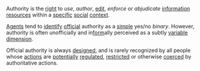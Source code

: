 Authority is the [right](https://github.com/gcassel/Modular-Organization-Terminology/blob/master/terms/right.md) to *use*, *author*, [edit](https://github.com/gcassel/Modular-Organization-Terminology/blob/master/terms/edit.md), *enforce* or *abjudicate* [information](https://github.com/gcassel/Modular-Organization-Terminology/blob/master/terms/information.md) [resources](https://github.com/gcassel/Modular-Organization-Terminology/blob/master/terms/resource.md) within a [specific](https://github.com/gcassel/Modular-Organization-Terminology/blob/master/terms/specific.md) [social](https://github.com/gcassel/Modular-Organization-Terminology/blob/master/terms/social.md) [context](https://github.com/gcassel/Modular-Organization-Terminology/blob/master/terms/context.md).  

[Agents](https://github.com/gcassel/Modular-Organization-Terminology/blob/master/terms/agent.md) tend to [identify](https://github.com/gcassel/Modular-Organization-Terminology/blob/master/terms/identify.md) [official](https://github.com/gcassel/Modular-Organization-Terminology/blob/master/terms/official.md) authority as a [simple](https://github.com/gcassel/Modular-Organization-Terminology/blob/master/terms/simplicity.md) yes/no *binary*.  However, authority is often unofficially and in[form](https://github.com/gcassel/Modular-Organization-Terminology/blob/master/terms/form.md)ally perceived as a subtly [variable](https://github.com/gcassel/Modular-Organization-Terminology/blob/master/terms/variable.md) [dimension](https://github.com/gcassel/Modular-Organization-Terminology/blob/master/terms/dimension.md).
 
Official authority is always [designed](https://github.com/gcassel/Modular-Organization-Terminology/blob/master/terms/design.md), and is rarely recognized by all people whose [actions](https://github.com/gcassel/Modular-Organization-Terminology/blob/master/terms/action.md) are [potentially](https://github.com/gcassel/Modular-Organization-Terminology/blob/master/terms/potential.md) [regulated](https://github.com/gcassel/Modular-Organization-Terminology/blob/master/terms/regulation.md), [restricted](https://github.com/gcassel/Modular-Organization-Terminology/blob/master/terms/restriction.md) or otherwise [coerced](https://github.com/gcassel/Modular-Organization-Terminology/blob/master/terms/coercion.md) by authoritative actions.
